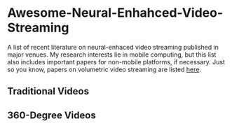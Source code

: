 # Awesome-Neural-Enhahced-Video-Streaming
A list of recent literature on neural-enhaced video streaming published in major venues. My research interests lie in mobile computing, but this list also includes important papers for non-mobile platforms, if necessary. Just so you know, papers on volumetric video streaming are listed [here](https://github.com/parkseonghoony/Awesome-Volumetric-Video-Streaming/blob/main/README.md).

## Traditional Videos


## 360-Degree Videos

